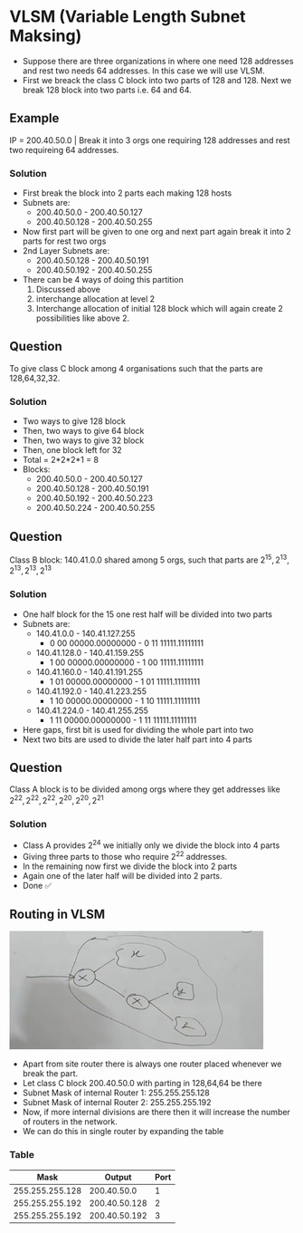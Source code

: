 # VLSM (Variable Length Subnet Maksing)

- Suppose there are three organizations in where one need 128 addresses and rest two needs 64 addresses. In this case we will use VLSM.
- First we breack the class C block into two parts of 128 and 128. Next we break 128 block into two parts i.e. 64 and 64.

## Example 
IP = 200.40.50.0 | Break it into 3 orgs one requiring 128 addresses and rest two requireing 64 addresses.

### Solution
- First break the block into 2 parts each making 128 hosts
- Subnets are:
  - 200.40.50.0 - 200.40.50.127
  - 200.40.50.128 - 200.40.50.255
- Now first part will be given to one org and next part again break it into 2 parts for rest two orgs
- 2nd Layer Subnets are:
  - 200.40.50.128 - 200.40.50.191
  - 200.40.50.192 - 200.40.50.255
- There can be 4 ways of doing this partition
  1. Discussed above
  2. interchange allocation at level 2
  3. Interchange allocation of initial 128 block which will again create 2 possibilities like above 2.

## Question
To give class C block among 4 organisations such that the parts are 128,64,32,32.

### Solution
- Two ways to give 128 block
- Then, two ways to give 64 block
- Then, two ways to give 32 block
- Then, one block left for 32
- Total = 2\*2\*2\*1 = 8
- Blocks:
  - 200.40.50.0 - 200.40.50.127
  - 200.40.50.128 - 200.40.50.191
  - 200.40.50.192 - 200.40.50.223
  - 200.40.50.224 - 200.40.50.255

## Question
Class B block: 140.41.0.0 shared among 5 orgs, such that parts are $2^{15},2^{13},2^{13},2^{13},2^{13}$

### Solution
- One half block for the 15 one rest half will be divided into two parts
- Subnets are:
  - 140.41.0.0 - 140.41.127.255
    - 0 00 00000.00000000 - 0 11 11111.11111111
  - 140.41.128.0 - 140.41.159.255
    - 1 00 00000.00000000 - 1 00 11111.11111111
  - 140.41.160.0 - 140.41.191.255
    - 1 01 00000.00000000 - 1 01 11111.11111111
  - 140.41.192.0 - 140.41.223.255
    - 1 10 00000.00000000 - 1 10 11111.11111111
  - 140.41.224.0 - 140.41.255.255
    - 1 11 00000.00000000 - 1 11 11111.11111111
- Here gaps, first bit is used for dividing the whole part into two
- Next two bits are used to divide the later half part into 4 parts

## Question
Class A block is to be divided among orgs where they get addresses like $2^{22},2^{22},2^{22},2^{20},2^{20},2^{21}$

### Solution
- Class A provides $2^{24}$ we initially only we divide the block into 4 parts
- Giving three parts to those who require $2^{22}$ addresses.
- In the remaining now first we divide the block into 2 parts
- Again one of the later half will be divided into 2 parts.
- Done ✅

## Routing in VLSM

![Alt text](image.png)
- Apart from site router there is always one router placed whenever we break the part.
- Let class C block 200.40.50.0 with parting in 128,64,64 be there
- Subnet Mask of internal Router 1: 255.255.255.128
- Subnet Mask of internal Router 2: 255.255.255.192
- Now, if more internal divisions are there then it will increase the number of routers in the network.
- We can do this in single router by expanding the table

### Table
| Mask | Output | Port |
| ---- | ------ | ---- | 
| 255.255.255.128 | 200.40.50.0   | 1 |
| 255.255.255.192 | 200.40.50.128 | 2 |
| 255.255.255.192 | 200.40.50.192 | 3 |